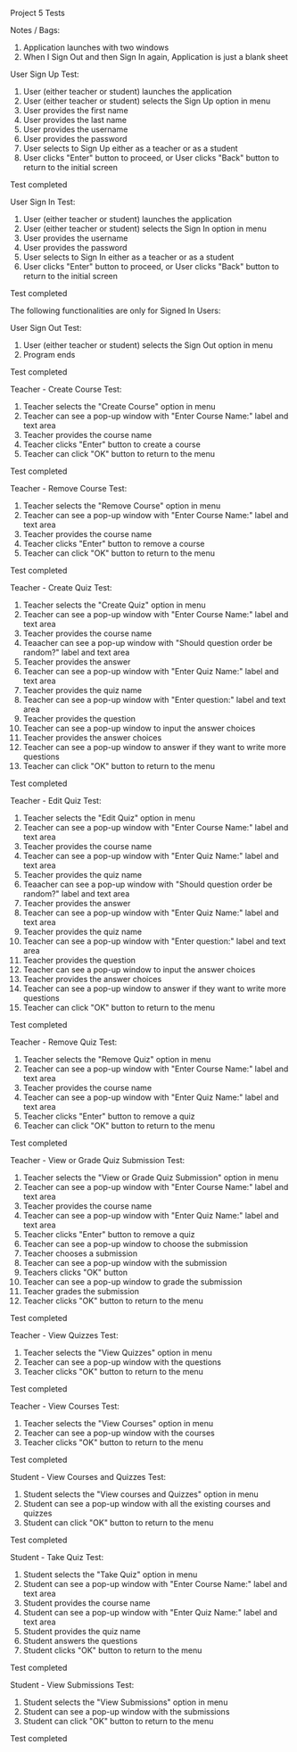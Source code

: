 Project 5 Tests

Notes / Bags:
1. Application launches with two windows
2. When I Sign Out and then Sign In again, Application is just a blank sheet 

User Sign Up Test:

1. User (either teacher or student) launches the application
2. User (either teacher or student) selects the Sign Up option in menu
4. User provides the first name
5. User provides the last name
6. User provides the username
7. User provides the password
8. User selects to Sign Up either as a teacher or as a student
9. User clicks "Enter" button to proceed, or User clicks "Back" button to return to the initial screen

Test completed

User Sign In Test:

1. User (either teacher or student) launches the application
2. User (either teacher or student) selects the Sign In option in menu
3. User provides the username
4. User provides the password
5. User selects to Sign In either as a teacher or as a student
6. User clicks "Enter" button to proceed, or User clicks "Back" button to return to the initial screen

Test completed

The following functionalities are only for Signed In Users:

User Sign Out Test:

1. User (either teacher or student) selects the Sign Out option in menu
2. Program ends

Test completed

Teacher - Create Course Test:

1. Teacher selects the "Create Course" option in menu
2. Teacher can see a pop-up window with "Enter Course Name:" label and text area
3. Teacher provides the course name
4. Teacher clicks "Enter" button to create a course
5. Teacher can click "OK" button to return to the menu

Test completed

Teacher - Remove Course Test:

1. Teacher selects the "Remove Course" option in menu
2. Teacher can see a pop-up window with "Enter Course Name:" label and text area
3. Teacher provides the course name
4. Teacher clicks "Enter" button to remove a course
5. Teacher can click "OK" button to return to the menu

Test completed

Teacher - Create Quiz Test:

1. Teacher selects the "Create Quiz" option in menu
2. Teacher can see a pop-up window with "Enter Course Name:" label and text area
3. Teacher provides the course name
4. Teaacher can see a pop-up window with "Should question order be random?" label and text area
5. Teacher provides the answer
6. Teacher can see a pop-up window with "Enter Quiz Name:" label and text area
7. Teacher provides the quiz name
8. Teacher can see a pop-up window with "Enter question:" label and text area
9. Teacher provides the question
10. Teacher can see a pop-up window to input the answer choices
11. Teacher provides the answer choices
12. Teacher can see a pop-up window to answer if they want to write more questions
13. Teacher can click "OK" button to return to the menu

Test completed

Teacher - Edit Quiz Test:

1. Teacher selects the "Edit Quiz" option in menu
2. Teacher can see a pop-up window with "Enter Course Name:" label and text area
3. Teacher provides the course name
4. Teacher can see a pop-up window with "Enter Quiz Name:" label and text area
5. Teacher provides the quiz name
6. Teaacher can see a pop-up window with "Should question order be random?" label and text area
7. Teacher provides the answer
8. Teacher can see a pop-up window with "Enter Quiz Name:" label and text area
9. Teacher provides the quiz name
10. Teacher can see a pop-up window with "Enter question:" label and text area
11. Teacher provides the question
12. Teacher can see a pop-up window to input the answer choices
13. Teacher provides the answer choices
14. Teacher can see a pop-up window to answer if they want to write more questions
15. Teacher can click "OK" button to return to the menu

Test completed

Teacher - Remove Quiz Test:

1. Teacher selects the "Remove Quiz" option in menu
2. Teacher can see a pop-up window with "Enter Course Name:" label and text area
3. Teacher provides the course name
4. Teacher can see a pop-up window with "Enter Quiz Name:" label and text area
5. Teacher clicks "Enter" button to remove a quiz
6. Teacher can click "OK" button to return to the menu

Test completed

Teacher - View or Grade Quiz Submission Test:

1. Teacher selects the "View or Grade Quiz Submission" option in menu
2. Teacher can see a pop-up window with "Enter Course Name:" label and text area
3. Teacher provides the course name
4. Teacher can see a pop-up window with "Enter Quiz Name:" label and text area
5. Teacher clicks "Enter" button to remove a quiz
6. Teacher can see a pop-up window to choose the submission
7. Teacher chooses a submission
8. Teacher can see a pop-up window with the submission
9. Teachers clicks "OK" button
10. Teacher can see a pop-up window to grade the submission
11. Teacher grades the submission
12. Teacher clicks "OK" button to return to the menu

Test completed

Teacher - View Quizzes Test:

1. Teacher selects the "View Quizzes" option in menu
2. Teacher can see a pop-up window with the questions
3. Teacher clicks "OK" button to return to the menu

Test completed

Teacher - View Courses Test:

1. Teacher selects the "View Courses" option in menu
2. Teacher can see a pop-up window with the courses
3. Teacher clicks "OK" button to return to the menu

Test completed

Student - View Courses and Quizzes Test:

1. Student selects the "View courses and Quizzes" option in menu
2. Student can see a pop-up window with all the existing courses and quizzes
3. Student can click "OK" button to return to the menu

Test completed

Student - Take Quiz Test:

1. Student selects the "Take Quiz" option in menu
2. Student can see a pop-up window with "Enter Course Name:" label and text area
3. Student provides the course name
4. Student can see a pop-up window with "Enter Quiz Name:" label and text area
5. Student provides the quiz name
6. Student answers the questions
7. Student clicks "OK" button to return to the menu

Test completed

Student - View Submissions Test:

1. Student selects the "View Submissions" option in menu
2. Student can see a pop-up window with the submissions
3. Student can click "OK" button to return to the menu

Test completed